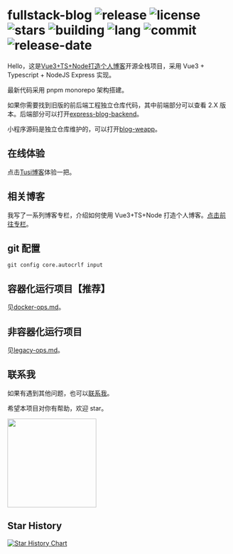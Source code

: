 # fullstack-blog ![release](https://img.shields.io/github/v/release/cumt-robin/vue3-ts-blog-frontend) ![license](https://img.shields.io/github/license/cumt-robin/vue3-ts-blog-frontend) ![stars](https://img.shields.io/github/stars/cumt-robin/vue3-ts-blog-frontend) ![building](https://img.shields.io/github/actions/workflow/status/cumt-robin/vue3-ts-blog-frontend/ci_cd.yml) ![lang](https://img.shields.io/github/languages/count/cumt-robin/vue3-ts-blog-frontend) ![commit](https://img.shields.io/github/last-commit/cumt-robin/vue3-ts-blog-frontend) ![release-date](https://img.shields.io/github/release-date/cumt-robin/vue3-ts-blog-frontend)

Hello，这是[Vue3+TS+Node打造个人博客](https://juejin.cn/column/7177402980180688952)开源全栈项目，采用 Vue3 + Typescript + NodeJS Express 实现。

最新代码采用 pnpm monorepo 架构搭建。

如果你需要找到旧版的前后端工程独立仓库代码，其中前端部分可以查看 2.X 版本。后端部分可以打开[express-blog-backend](https://github.com/cumt-robin/express-blog-backend)。

小程序源码是独立仓库维护的，可以打开[blog-weapp](https://github.com/cumt-robin/blog-weapp)。

## 在线体验

点击[Tusi博客](https://blog.wbjiang.cn/)体验一把。

## 相关博客

我写了一系列博客专栏，介绍如何使用 Vue3+TS+Node 打造个人博客。[点击前往专栏](https://juejin.cn/column/7177402980180688952)。

## git 配置

```shell
git config core.autocrlf input
```

## 容器化运行项目【推荐】

见[docker-ops.md](./docker-ops.md)。

## 非容器化运行项目

见[legacy-ops.md](./legacy-ops.md)。

## 联系我

如果有遇到其他问题，也可以[联系我](https://qncdn.wbjiang.cn/%E5%85%AC%E4%BC%97%E5%8F%B7/qrcode_new.jpg)。

希望本项目对你有帮助，欢迎 star。

<img src="https://qncdn.wbjiang.cn/%E5%85%AC%E4%BC%97%E5%8F%B7/qrcode_new.jpg" style="width:200px;height:200px" />

## Star History

[![Star History Chart](https://api.star-history.com/svg?repos=cumt-robin/vue3-ts-blog-frontend&type=Date)](https://star-history.com/#cumt-robin/vue3-ts-blog-frontend&Date)
